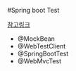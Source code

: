 #Spring boot Test

[참고링크](https://docs.spring.io/spring-boot/docs/2.0.5.RELEASE/reference/htmlsingle/#boot-features-testing-spring-boot-applications)

* @MockBean
* @WebTestClient
* @SpringBootTest
* @WebMvcTest